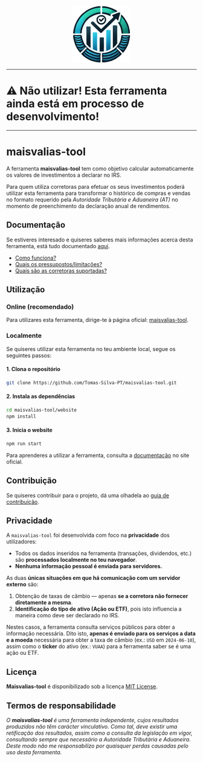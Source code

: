 <p align="center">
    <img src="/assets/images/logo-no-bg-icon.png" height="150" alt="logo">
</p>

---

# ⚠️ **Não utilizar! Esta ferramenta ainda está em processo de desenvolvimento!**

---

# maisvalias-tool

A ferramenta **maisvalias-tool** tem como objetivo calcular automaticamente os valores de investimentos a declarar no IRS.

Para quem utiliza corretoras para efetuar os seus investimentos poderá utilizar esta ferramenta para transformar o histórico de compras e vendas no formato requerido pela _Autoridade Tributária e Aduaneira (AT)_ no momento de preenchimento da declaração anual de rendimentos.

## Documentação

Se estiveres interesado e quiseres saberes mais informações acerca desta ferramenta, está tudo documentado [aqui](https://tomas-silva-pt.github.io/maisvalias-tool).

* [Como funciona?](https://tomas-silva-pt.github.io/maisvalias-tool/docs/intro/#-como-funciona)
* [Quais os pressupostos/limitações?](https://tomas-silva-pt.github.io/maisvalias-tool/docs/intro/#%EF%B8%8F-quais-os-pressupostos-e-limita%C3%A7%C3%B5es)
* [Quais são as corretoras suportadas?](https://tomas-silva-pt.github.io/maisvalias-tool/docs/category/corretoras-suportadas)

## Utilização

### Online (recomendado)

Para utilizares esta ferramenta, dirige-te à página oficial: [maisvalias-tool](https://Tomas-Silva-PT.github.io/maisvalias-tool).

### Localmente

Se quiseres utilizar esta ferramenta no teu ambiente local, segue os seguintes passos:

#### 1. Clona o repositório

```bash
git clone https://github.com/Tomas-Silva-PT/maisvalias-tool.git
```

#### 2. Instala as dependências

```bash
cd maisvalias-tool/website
npm install
```

#### 3. Inicia o website

```bash
npm run start
```

Para aprenderes a utilizar a ferramenta, consulta a [documentação](https://tomas-silva-pt.github.io/maisvalias-tool/docs/intro) no site oficial.

## Contribuição

Se quiseres contribuir para o projeto, dá uma olhadela ao [guia de contribuição](./CONTRIBUTING.md).

## Privacidade

A `maisvalias-tool` foi desenvolvida com foco na **privacidade** dos utilizadores:
- Todos os dados inseridos na ferramenta (transações, dividendos, etc.) são **processados localmente no teu navegador**.
- **Nenhuma informação pessoal é enviada para servidores.**

As duas **únicas situações em que há comunicação com um servidor externo** são:

1. Obtenção de taxas de câmbio — apenas **se a corretora não fornecer diretamente a mesma**.
2. **Identificação do tipo de ativo (Ação ou ETF)**, pois isto influencia a maneira como deve ser declarado no IRS.

Nestes casos, a ferramenta consulta serviços públicos para obter a informação necessária.
Dito isto, **apenas é enviado para os serviços a data e a moeda** necessária para obter a taxa de câmbio (ex.: `USD` em `2024-06-10`), assim como o **ticker** do ativo (ex.: `VUAA`) para a ferramenta saber se é uma ação ou ETF.

## Licença

**Maisvalias-tool** é disponibilizado sob a licença [MIT License](./LICENSE).

## Termos de responsabilidade

_O **maisvalias-tool** é uma ferramenta independente, cujos resultados produzidos não têm carácter vinculativo. Como tal, deve existir uma retificação dos resultados, assim como a consulta da legislação em vigor, consultando sempre que necessário a Autoridade Tributária e Aduaneira.
Deste modo não me responsabilizo por quaisquer perdas causadas pelo uso desta ferramenta._